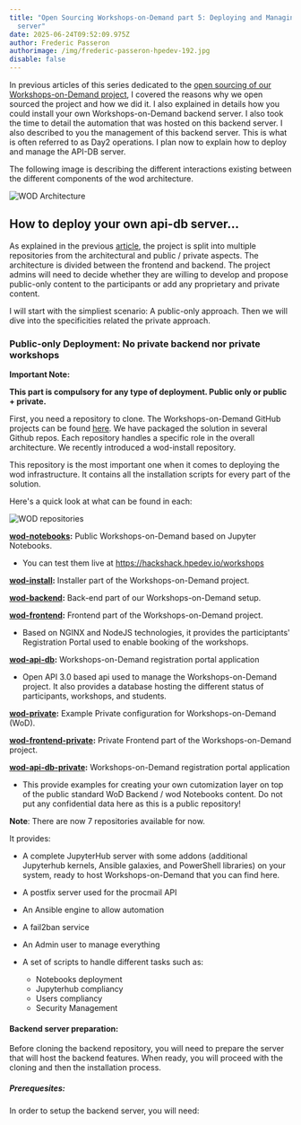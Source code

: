 ```yaml
---
title: "Open Sourcing Workshops-on-Demand part 5: Deploying and Managing API-DB
  server"
date: 2025-06-24T09:52:09.975Z
author: Frederic Passeron
authorimage: /img/frederic-passeron-hpedev-192.jpg
disable: false
---
```

I﻿n previous articles of this series dedicated to the [open sourcing of our Workshops-on-Demand project](https://developer.hpe.com/blog/willing-to-build-up-your-own-workshops-on-demand-infrastructure/), I covered the reasons why we open sourced the project and how we did it. I also explained in details how you could install your own Workshops-on-Demand backend server. I also took the time to detail the automation that was hosted on this backend server. I also described to you the management of this backend server. This is what is often referred to as Day2 operations. I plan now to explain how to deploy and manage the API-DB server.

The following image is describing the different interactions existing between the different components of the wod architecture.

![](/img/howto-wod-1.png "WOD Architecture")

## H﻿ow to deploy your own api-db server...

A﻿s explained in the previous [article](https://developer.hpe.com/blog/willing-to-build-up-your-own-workshops-on-demand-infrastructure/), the project is split into multiple repositories from the architectural and public / private aspects. The architecture is divided between the frontend and backend. The project admins will need to decide whether they are willing to develop and propose public-only content to the participants or add any proprietary and private content.

I﻿ will start with the simpliest scenario: A public-only approach. Then we will dive into the specificities related the private approach.

### P﻿ublic-only Deployment: No private backend nor private workshops

**Important Note:**

**T﻿his part is compulsory for any type of deployment. Public only or public + private.**

F﻿irst, you need a repository to clone. The Workshops-on-Demand GitHub projects can be found [here](https://github.com/Workshops-on-Demand/). W﻿e have packaged the solution in several Github repos. Each repository handles a specific role in the overall architecture. We recently introduced a wod-install repository. 

This repository is the most important one when it comes to deploying the wod infrastructure. It contains all the installation scripts for every part of the solution.

Here's a quick look at what can be found in each:

![](/img/wod-blogserie2-2repos.png "WOD repositories")



**[w﻿od-notebooks](https://github.com/Workshops-on-Demand/wod-notebooks):** Public Workshops-on-Demand based on Jupyter Notebooks.

* You can test them live at <https://hackshack.hpedev.io/workshops>

**[w﻿od-install](https://github.com/Workshops-on-Demand/wod-install):** Installer part of the Workshops-on-Demand project.

**[w﻿od-backend](https://github.com/Workshops-on-Demand/wod-backend):** Back-end part of our Workshops-on-Demand setup. 

**[w﻿od-frontend](https://github.com/Workshops-on-Demand/wod-frontend):** Frontend part of the Workshops-on-Demand project.

* Based on NGINX and NodeJS technologies, it provides the participtants' Registration Portal used to enable booking of the workshops.

**[w﻿od-api-db](https://github.com/Workshops-on-Demand/wod-api-db):** Workshops-on-Demand registration portal application

* Open API 3.0 based api used to manage the Workshops-on-Demand project. It also provides a database hosting the different status of participants, workshops, and students. 

**[w﻿od-private](https://github.com/Workshops-on-Demand/wod-private):** Example Private configuration for Workshops-on-Demand (WoD).

**[w﻿od-frontend-private](https://github.com/Workshops-on-Demand/wod-frontend-private):** Private Frontend part of the Workshops-on-Demand project.

**[w﻿od-api-db-private](https://github.com/Workshops-on-Demand/wod-api-db-private):** Workshops-on-Demand registration portal application

* This provide examples for creating your own cutomization layer on top of the public standard WoD Backend / wod Notebooks content. Do not put any confidential data here as this is a public repository!

**Note**: T﻿here are now 7 repositories available for now. 

It provides:

* A complete JupyterHub server with some addons (additional Jupyterhub kernels, Ansible galaxies, and PowerShell libraries) on your system, ready to host Workshops-on-Demand that you can find here.
* A postfix server used for the procmail API
* An Ansible engine to allow automation
* A fail2ban service
* An Admin user to manage everything
* A set of scripts to handle different tasks such as:

  * Notebooks deployment
  * Jupyterhub compliancy
  * Users compliancy
  * Security Management

#### Backend server preparation:

B﻿efore cloning the backend repository, you will need to prepare the server that will host the backend features. When ready, you will proceed with the cloning and then the installation process.

##### Prerequesites:

In order to setup the backend server, you will need: